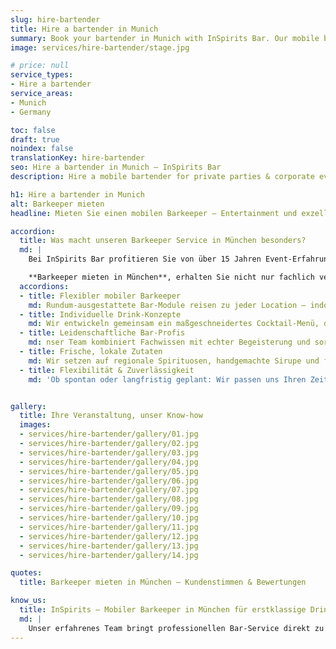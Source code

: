 ```yaml
---
slug: hire-bartender
title: Hire a bartender in Munich
summary: Book your bartender in Munich with InSpirits Bar. Our mobile bartender will impress you with first-class mixing technology, creative signature drinks and a professional appearance for your event.
image: services/hire-bartender/stage.jpg

# price: null
service_types:
- Hire a bartender
service_areas:
- Munich
- Germany

toc: false
draft: true
noindex: false
translationKey: hire-bartender
seo: Hire a bartender in Munich – InSpirits Bar
description: Hire a mobile bartender for private parties & corporate events Book with professional equipment, regional ingredients and full service from InSpirits Bar.

h1: Hire a bartender in Munich
alt: Barkeeper mieten
headline: Mieten Sie einen mobilen Barkeeper – Entertainment und exzellente Drinks aus einer Hand!

accordion:
  title: Was macht unseren Barkeeper Service in München besonders?
  md: |
    Bei InSpirits Bar profitieren Sie von über 15 Jahren Event-Erfahrung. Wenn Sie einen

    **Barkeeper mieten in München**, erhalten Sie nicht nur fachlich versierte Profis, sondern auch kreative Signature-Drinks, stilvolles Auftreten und höchstes Engagement für Ihr Fest.
  accordions:
  - title: Flexibler mobiler Barkeeper
    md: Rundum-ausgestattete Bar-Module reisen zu jeder Location – indoor wie outdoor – und sind sofort einsatzbereit.
  - title: Individuelle Drink-Konzepte
    md: Wir entwickeln gemeinsam ein maßgeschneidertes Cocktail-Menü, das perfekt auf Ihr Event-Thema und Ihre Gästewünsche abgestimmt ist.
  - title: Leidenschaftliche Bar-Profis
    md: nser Team kombiniert Fachwissen mit echter Begeisterung und sorgt für elegante Drink-Kreationen und herzliche Gastfreundschaft.
  - title: Frische, lokale Zutaten
    md: Wir setzen auf regionale Spirituosen, handgemachte Sirupe und frische Früchte, um Drinks mit echtem Charakter zu servieren.
  - title: Flexibilität & Zuverlässigkeit
    md: 'Ob spontan oder langfristig geplant: Wir passen uns Ihren Zeitplänen an und garantieren pünktlichen, professionellen Ablauf.'


gallery:
  title: Ihre Veranstaltung, unser Know-how
  images:
  - services/hire-bartender/gallery/01.jpg
  - services/hire-bartender/gallery/02.jpg
  - services/hire-bartender/gallery/03.jpg
  - services/hire-bartender/gallery/04.jpg
  - services/hire-bartender/gallery/05.jpg
  - services/hire-bartender/gallery/06.jpg
  - services/hire-bartender/gallery/07.jpg
  - services/hire-bartender/gallery/08.jpg
  - services/hire-bartender/gallery/09.jpg
  - services/hire-bartender/gallery/10.jpg
  - services/hire-bartender/gallery/11.jpg
  - services/hire-bartender/gallery/12.jpg
  - services/hire-bartender/gallery/13.jpg
  - services/hire-bartender/gallery/14.jpg

quotes:
  title: Barkeeper mieten in München – Kundenstimmen & Bewertungen

know_us:
  title: InSpirits – Mobiler Barkeeper in München für erstklassige Drinks und Spaß!
  md: |
    Unser erfahrenes Team bringt professionellen Bar-Service direkt zu deiner Veranstaltung. Mit Leidenschaft und Barkeeper-Know-how kreieren wir individuelle Cocktail-Konzepte für jeden Anlass. Jetzt Barkeeper mieten in München und erstklassige Drinks in Profi-Qualität genießen!
---
```

